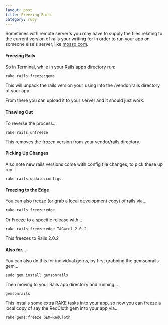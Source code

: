 ```yaml
---
layout: post
title: Freezing Rails
category: ruby
---
```


Sometimes with remote server's you may have to supply the files relating to the current version of rails your writing for in order to run your app on someone else's server, like [mosso.com](http://www.mosso.com).

#### Freezing Rails

So in Terminal, while in your Rails apps directory run:

    rake rails:freeze:gems

This will unpack the rails version your using into the /vendor/rails directory of your app.

From there you can upload it to your server and it should just work.

#### Thawing Out

To reverse the process...

    rake rails:unfreeze

This removes the frozen version from your vendor/rails directory.

#### Picking Up Changes

Also note new rails versions come with config file changes, to pick these up run:

    rake rails:update:configs

#### Freezing to the Edge

You can also freeze (or grab a local development copy) of rails via...

    rake rails:freeze:edge

Or Freeze to a specific release with...

    rake rails:freeze:edge TAG=rel_2-0-2

This freezes to Rails 2.0.2

#### Also for...

You can also do this for individual gems, by first grabbing the gemsonrails gem...

    sudo gem install gemsonrails

Then moving to your Rails app directory and running...

    gemsonrails

This installs some extra RAKE tasks into your app, so now you can freeze a local copy of say the RedCloth gem into your app via...

    rake gems:freeze GEM=RedCloth
